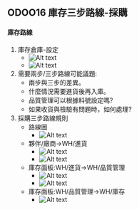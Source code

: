 ## ODOO16 庫存三步路線-採購
#### 庫存路線
1. 庫存倉庫-設定
   + ![Alt text](https://github.com/ksharry/odoo-repository/blob/main/pic/A5111.png?raw=true)
   + ![Alt text](https://github.com/ksharry/odoo-repository/blob/main/pic/A51121.png?raw=true)
2. 需要兩步/三步路線可能議題:
   + 兩步與三步的差異。
   + 什麼情況需要進貨後再入庫。
   + 品質管理可以根據料號設定嗎?
   + 如果收貨與檢驗有問題時，如何處理?
3. 採購三步路線規則
   + 路線圖
     + ![Alt text](https://github.com/ksharry/odoo-repository/blob/main/pic/A5112.png?raw=true)
   + 夥伴/廠商->WH/進貨
     + ![Alt text](https://github.com/ksharry/odoo-repository/blob/main/pic/A51121.png?raw=true)
     + ![Alt text](https://github.com/ksharry/odoo-repository/blob/main/pic/A51122.png?raw=true)
   + 庫存面板:WH/進貨->WH/品質管理
     + ![Alt text](https://github.com/ksharry/odoo-repository/blob/main/pic/A51123.png?raw=true)
     + ![Alt text](https://github.com/ksharry/odoo-repository/blob/main/pic/A51124.png?raw=true)
   + 庫存面板:WH/品質管理->WH/庫存
     + ![Alt text](https://github.com/ksharry/odoo-repository/blob/main/pic/A51125.png?raw=true)
